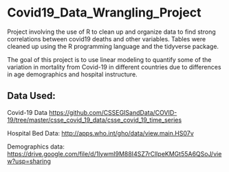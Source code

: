 # Covid19_Data_Wrangling_Project
Project involving the use of R to clean up and organize data to find strong correlations between covid19 deaths and other variables.
Tables were cleaned up using the R programming language and the tidyverse package.

The goal of this project is to use linear modeling to quantify some of the variation in mortality from Covid-19 in different countries due to differences in age demographics and hospital instructure.

## Data Used:
Covid-19 Data
https://github.com/CSSEGISandData/COVID-19/tree/master/csse_covid_19_data/csse_covid_19_time_series

Hospital Bed Data:
http://apps.who.int/gho/data/view.main.HS07v

Demographics data:
https://drive.google.com/file/d/1lywmI9M88I4SZ7rClIpeKMGt55A6QSoJ/view?usp=sharing
